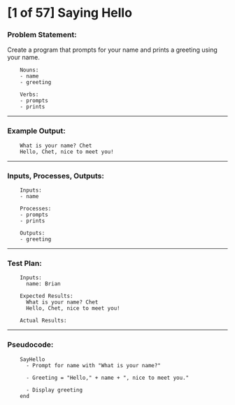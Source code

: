 # [1 of 57] Saying Hello

### Problem Statement:

Create a program that prompts for your name and prints a greeting using your name.

        Nouns:
        - name
        - greeting
        
        Verbs:
        - prompts
        - prints

---
### Example Output:

        What is your name? Chet
        Hello, Chet, nice to meet you!

---
### Inputs, Processes, Outputs:

        Inputs:
        - name
          
        Processes:
        - prompts
        - prints
          
        Outputs:
        - greeting

---
### Test Plan:

        Inputs:
          name: Brian
          
        Expected Results:
          What is your name? Chet
          Hello, Chet, nice to meet you!
          
        Actual Results:
        
---
### Pseudocode:

        SayHello
          - Prompt for name with "What is your name?"
          
          - Greeting = "Hello," + name + ", nice to meet you."
          
          - Display greeting
        end

